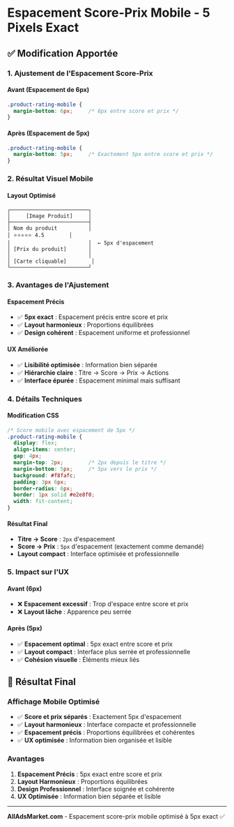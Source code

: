 # Espacement Score-Prix Mobile - 5 Pixels Exact

## ✅ **Modification Apportée**

### **1. Ajustement de l'Espacement Score-Prix**

#### **Avant (Espacement de 6px)**
```css
.product-rating-mobile {
  margin-bottom: 6px;     /* 6px entre score et prix */
}
```

#### **Après (Espacement de 5px)**
```css
.product-rating-mobile {
  margin-bottom: 5px;     /* Exactement 5px entre score et prix */
}
```

### **2. Résultat Visuel Mobile**

#### **Layout Optimisé**
```
┌─────────────────────────┐
│     [Image Produit]     │
├─────────────────────────┤
│ Nom du produit          │
│ ⭐⭐⭐⭐⭐ 4.5        │
│                         │  ← 5px d'espacement
│ [Prix du produit]       │
│                         │
│ [Carte cliquable]        │
└─────────────────────────┘
```

### **3. Avantages de l'Ajustement**

#### **Espacement Précis**
- ✅ **5px exact** : Espacement précis entre score et prix
- ✅ **Layout harmonieux** : Proportions équilibrées
- ✅ **Design cohérent** : Espacement uniforme et professionnel

#### **UX Améliorée**
- ✅ **Lisibilité optimisée** : Information bien séparée
- ✅ **Hiérarchie claire** : Titre → Score → Prix → Actions
- ✅ **Interface épurée** : Espacement minimal mais suffisant

### **4. Détails Techniques**

#### **Modification CSS**
```css
/* Score mobile avec espacement de 5px */
.product-rating-mobile {
  display: flex;
  align-items: center;
  gap: 4px;
  margin-top: 2px;        /* 2px depuis le titre */
  margin-bottom: 5px;     /* 5px vers le prix */
  background: #f8fafc;
  padding: 3px 6px;
  border-radius: 6px;
  border: 1px solid #e2e8f0;
  width: fit-content;
}
```

#### **Résultat Final**
- **Titre → Score** : `2px` d'espacement
- **Score → Prix** : `5px` d'espacement (exactement comme demandé)
- **Layout compact** : Interface optimisée et professionnelle

### **5. Impact sur l'UX**

#### **Avant (6px)**
- ❌ **Espacement excessif** : Trop d'espace entre score et prix
- ❌ **Layout lâche** : Apparence peu serrée

#### **Après (5px)**
- ✅ **Espacement optimal** : 5px exact entre score et prix
- ✅ **Layout compact** : Interface plus serrée et professionnelle
- ✅ **Cohésion visuelle** : Éléments mieux liés

## 📱 **Résultat Final**

### **Affichage Mobile Optimisé**
- ✅ **Score et prix séparés** : Exactement 5px d'espacement
- ✅ **Layout harmonieux** : Interface compacte et professionnelle
- ✅ **Espacement précis** : Proportions équilibrées et cohérentes
- ✅ **UX optimisée** : Information bien organisée et lisible

### **Avantages**
1. **Espacement Précis** : 5px exact entre score et prix
2. **Layout Harmonieux** : Proportions équilibrées
3. **Design Professionnel** : Interface soignée et cohérente
4. **UX Optimisée** : Information bien séparée et lisible

---

**AllAdsMarket.com** - Espacement score-prix mobile optimisé à 5px exact ✅

